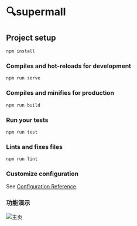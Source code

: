 
# 🔍supermall

## Project setup
```
npm install
```

### Compiles and hot-reloads for development
```
npm run serve
```

### Compiles and minifies for production
```
npm run build
```

### Run your tests
```
npm run test
```

### Lints and fixes files
```
npm run lint
```

### Customize configuration
See [Configuration Reference](https://cli.vuejs.org/config/).


### 功能演示
![主页](https://user-images.githubusercontent.com/73466204/119266407-47d2c180-bc1d-11eb-9cf8-249be6732839.gif)
